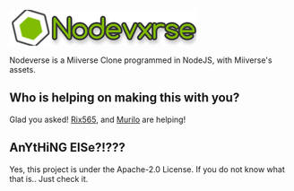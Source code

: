<p align="left">
  <img src="https://raw.githubusercontent.com/RGBProd/nodeverse/main/assets/img/menu-logo.png">
</p>

Nodeverse is a Miiverse Clone programmed in NodeJS, with Miiverse's assets.

## Who is helping on making this with you?
Glad you asked! <a href="https://github.com/Rix565">Rix565</a>, and <a href="https://github.com/Murilo2">Murilo</a> are helping!

## AnYtHiNG ElSe?!???
Yes, this project is under the Apache-2.0 License.
If you do not know what that is.. Just check it.
